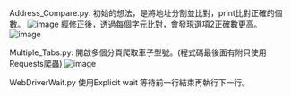 Address_Compare.py:
初始的想法，是將地址分割並比對，print比對正確的個數。
![image](https://user-images.githubusercontent.com/87238365/170805802-732d73d4-6b32-4864-9c0a-643c4bb8e5b1.png)
經修正後，透過每個字元比對，會發現選項2正確數更高。
![image](https://user-images.githubusercontent.com/87238365/170808143-a681828d-63e1-4e61-9db5-8d12d5f65b09.png)


Multiple_Tabs.py: 
開啟多個分頁爬取車子型號。(程式碼最後面有附只使用Requests爬蟲)
![image](https://user-images.githubusercontent.com/87238365/170805844-829f8f2b-1420-4ae1-a97c-a445dd1a82ec.png)

WebDriverWait.py
使用Explicit wait 等待前一行結束再執行下一行。
